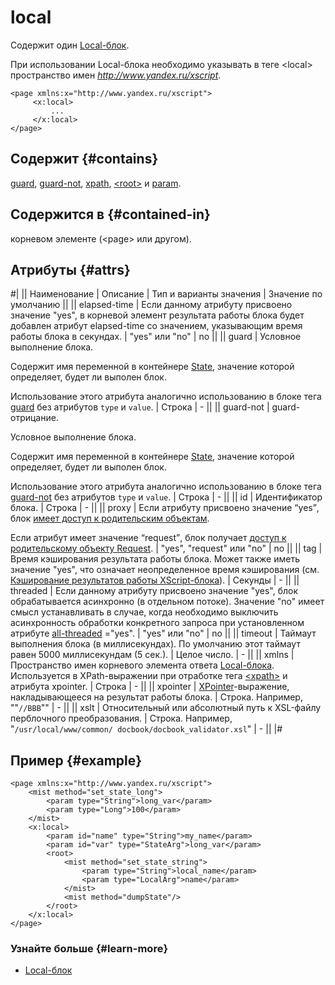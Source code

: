 # local

Содержит один [Local-блок](../concepts/block-local-ov.md).

При использовании Local-блока необходимо указывать в теге \<local\> пространство имен _http://www.yandex.ru/xscript_.

```
<page xmlns:x="http://www.yandex.ru/xscript">
     <x:local>
         ...
     </x:local>
</page>
```

## Содержит {#contains}

[guard](guard.md), [guard-not](guard-not.md), [xpath](xpath.md), [\<root\>](root.md) и [param](param.md).

## Содержится в {#contained-in}

корневом элементе (\<page\> или другом).

## Атрибуты {#attrs}

#|
|| Наименование | Описание | Тип и варианты значения | Значение по умолчанию ||
|| elapsed-time | Если данному атрибуту присвоено значение "yes", в корневой элемент результата работы блока будет добавлен атрибут elapsed-time со значением, указывающим время работы блока в секундах. | "yes" или "no" | no ||
|| guard | Условное выполнение блока.

Содержит имя переменной в контейнере [State](../concepts/state-ov.md), значение которой определяет, будет ли выполен блок.

Использование этого атрибута аналогично использованию в блоке тега [guard](../reference/guard.md) без атрибутов `type` и `value`. | Строка | - ||
|| guard-not | guard-отрицание.

Условное выполнение блока.

Содержит имя переменной в контейнере [State](../concepts/state-ov.md), значение которой определяет, будет ли выполен блок.

Использование этого атрибута аналогично использованию в блоке тега [guard-not](../reference/guard-not.md) без атрибутов `type` и `value`. | Строка | - ||
|| id | Идентификатор блока. | Строка | - ||
|| proxy | Если атрибуту присвоено значение <q>yes</q>, блок [имеет доступ к родительским объектам](../concepts/block-local-ov.md#parent_context).

Если атрибут имеет значение <q>request</q>, блок получает [доступ к родительскому объекту Request](../concepts/block-local-ov.md#request_access). | "yes", "request" или "no" | no ||
|| tag | Время кэширования результата работы блока. Может также иметь значение "yes", что означает неопределенное время кэширования (см. [Кэширование результатов работы XScript-блока](../concepts/block-results-caching.md)). | Секунды | - ||
|| threaded | Если данному атрибуту присвоено значение "yes", блок обрабатывается асинхронно (в отдельном потоке). Значение "no" имеет смысл устанавливать в случае, когда необходимо выключить асинхронность обработки конкретного запроса при установленном атрибуте [all-threaded](../reference/xscript.md#all-treaded) ="yes". | "yes" или "no" | no ||
|| timeout | Таймаут выполнения блока (в миллисекундах). По умолчанию этот таймаут равен 5000 миллисекундам (5 сек.). | Целое число. | - ||
|| xmlns | Пространство имен корневого элемента ответа [Local-блока](../concepts/block-local-ov.md). Используется в XPath-выражении при отработке тега [\<xpath\>](../reference/xpath.md) и атрибута xpointer. | Строка | - ||
|| xpointer | [XPointer](../appendices/xpointer.md)-выражение, накладывающееся на результат работы блока. | Строка. Например, ""`//BBB`"" | - ||
|| xslt | Относительный или абсолютный путь к XSL-файлу перблочного преобразования. | Строка. Например, "`/usr/local/www/common/ docbook/docbook_validator.xsl`" | - ||
|#

## Пример {#example}

```
<page xmlns:x="http://www.yandex.ru/xscript">
    <mist method="set_state_long">
        <param type="String">long_var</param>
        <param type="Long">100</param>
    </mist>
    <x:local>
        <param id="name" type="String">my_name</param>
        <param id="var" type="StateArg">long_var</param> 
        <root>
            <mist method="set_state_string">
                <param type="String">local_name</param>
                <param type="LocalArg">name</param>
            </mist>
            <mist method="dumpState"/>
        </root>
    </x:local>
</page>
```

### Узнайте больше {#learn-more}
* [Local-блок](../concepts/block-local-ov.md)
